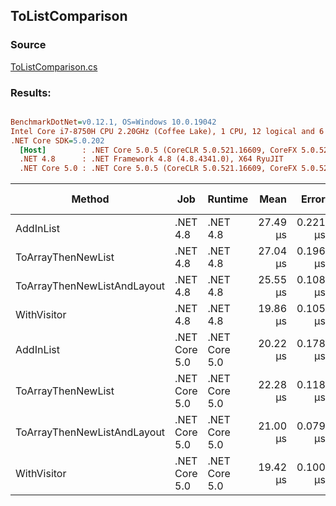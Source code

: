 ﻿## ToListComparison

### Source
[ToListComparison.cs](../../src/StructLinq.Benchmark/ToListComparison.cs)

### Results:
``` ini

BenchmarkDotNet=v0.12.1, OS=Windows 10.0.19042
Intel Core i7-8750H CPU 2.20GHz (Coffee Lake), 1 CPU, 12 logical and 6 physical cores
.NET Core SDK=5.0.202
  [Host]        : .NET Core 5.0.5 (CoreCLR 5.0.521.16609, CoreFX 5.0.521.16609), X64 RyuJIT
  .NET 4.8      : .NET Framework 4.8 (4.8.4341.0), X64 RyuJIT
  .NET Core 5.0 : .NET Core 5.0.5 (CoreCLR 5.0.521.16609, CoreFX 5.0.521.16609), X64 RyuJIT


```
|                      Method |           Job |       Runtime |     Mean |    Error |   StdDev | Code Size |   Gen 0 |  Gen 1 | Gen 2 | Allocated |
|---------------------------- |-------------- |-------------- |---------:|---------:|---------:|----------:|--------:|-------:|------:|----------:|
|                   AddInList |      .NET 4.8 |      .NET 4.8 | 27.49 μs | 0.221 μs | 0.184 μs |   0.54 KB | 27.7710 | 0.0305 |     - | 128.48 KB |
|          ToArrayThenNewList |      .NET 4.8 |      .NET 4.8 | 27.04 μs | 0.196 μs | 0.153 μs |   2.77 KB | 16.9373 | 0.0305 |     - |  78.35 KB |
| ToArrayThenNewListAndLayout |      .NET 4.8 |      .NET 4.8 | 25.55 μs | 0.108 μs | 0.101 μs |   2.98 KB | 16.9373 | 0.0305 |     - |  78.35 KB |
|                 WithVisitor |      .NET 4.8 |      .NET 4.8 | 19.86 μs | 0.105 μs | 0.082 μs |   1.72 KB |  8.4534 | 0.0305 |     - |  39.18 KB |
|                   AddInList | .NET Core 5.0 | .NET Core 5.0 | 20.22 μs | 0.178 μs | 0.166 μs |   0.62 KB | 27.7710 | 9.2468 |     - | 128.32 KB |
|          ToArrayThenNewList | .NET Core 5.0 | .NET Core 5.0 | 22.28 μs | 0.118 μs | 0.110 μs |    1.8 KB | 16.9373 | 2.1057 |     - |   78.2 KB |
| ToArrayThenNewListAndLayout | .NET Core 5.0 | .NET Core 5.0 | 21.00 μs | 0.079 μs | 0.070 μs |   1.46 KB | 16.9373 | 2.1057 |     - |   78.2 KB |
|                 WithVisitor | .NET Core 5.0 | .NET Core 5.0 | 19.42 μs | 0.100 μs | 0.088 μs |   1.39 KB |  8.4534 | 1.0376 |     - |  39.12 KB |
